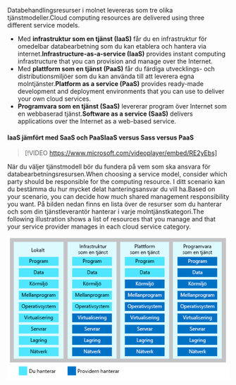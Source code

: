 <span data-ttu-id="f9f0c-101">Databehandlingsresurser i molnet levereras som tre olika tjänstmodeller.</span><span class="sxs-lookup"><span data-stu-id="f9f0c-101">Cloud computing resources are delivered using three different service models.</span></span>

- <span data-ttu-id="f9f0c-102">Med **infrastruktur som en tjänst (IaaS)** får du en infrastruktur för omedelbar databearbetning som du kan etablera och hantera via internet.</span><span class="sxs-lookup"><span data-stu-id="f9f0c-102">**Infrastructure-as-a-service (IaaS)** provides instant computing infrastructure that you can provision and manage over the Internet.</span></span>
- <span data-ttu-id="f9f0c-103">Med **plattform som en tjänst (PaaS)** får du färdiga utvecklings- och distributionsmiljöer som du kan använda till att leverera egna molntjänster.</span><span class="sxs-lookup"><span data-stu-id="f9f0c-103">**Platform as a service (PaaS)** provides ready-made development and deployment environments that you can use to deliver your own cloud services.</span></span>
- <span data-ttu-id="f9f0c-104">**Programvara som en tjänst (SaaS)** levererar program över Internet som en webbaserad tjänst.</span><span class="sxs-lookup"><span data-stu-id="f9f0c-104">**Software as a service (SaaS)** delivers applications over the Internet as a web-based service.</span></span>

#### <a name="iaas-versus-sass-versus-paas"></a><span data-ttu-id="f9f0c-105">IaaS jämfört med SaaS och PaaS</span><span class="sxs-lookup"><span data-stu-id="f9f0c-105">IaaS versus Sass versus PaaS</span></span>

> [!VIDEO https://www.microsoft.com/videoplayer/embed/RE2yEbs]

<span data-ttu-id="f9f0c-106">När du väljer tjänstmodell bör du fundera på vem som ska ansvara för databearbetningsresursen.</span><span class="sxs-lookup"><span data-stu-id="f9f0c-106">When choosing a service model, consider which party should be responsible for the computing resource.</span></span> <span data-ttu-id="f9f0c-107">I ditt scenario kan du bestämma du hur mycket delat hanteringsansvar du vill ha.</span><span class="sxs-lookup"><span data-stu-id="f9f0c-107">Based on your scenario, you can decide how much shared management responsibility you want.</span></span> <span data-ttu-id="f9f0c-108">På bilden nedan finns en lista över de resurser som du hanterar och som din tjänstleverantör hanterar i varje molntjänstkategori.</span><span class="sxs-lookup"><span data-stu-id="f9f0c-108">The following illustration shows a list of resources that you manage and that your service provider manages in each cloud service category.</span></span>

![En bild som visar ansvarsnivån för delad hantering i varje molntjänstkategori.](../media/3-shared-responsibility.png)
